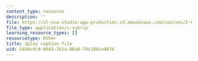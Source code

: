 ```yaml
---
content_type: resource
description: ''
file: https://ol-ocw-studio-app-production.s3.amazonaws.com/courses/2-627-fundamentals-of-photovoltaics-fall-2013/5484cdc900437b2a86a074c186ce4876_BcVzc6IGwS0.srt
file_type: application/x-subrip
learning_resource_types: []
resourcetype: Other
title: 3play caption file
uid: 5484cdc9-0043-7b2a-86a0-74c186ce4876
---
```


